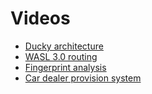# Videos
- [Ducky architecture](https://youtu.be/uXlxNJfGKjU?t=4m19s)
- [WASL 3.0 routing](https://youtu.be/iKkGg8UR514?t=46m13s)
- [Fingerprint analysis](https://youtu.be/iKkGg8UR514?t=58m41s)
- [Car dealer provision system](https://youtu.be/iKkGg8UR514?t=1m37s)
